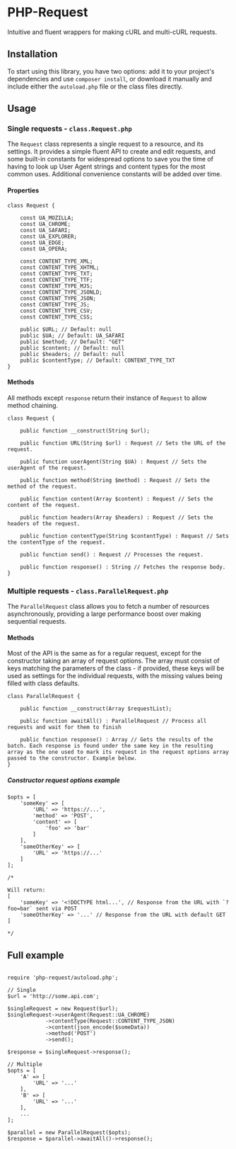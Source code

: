 # PHP-Request

Intuitive and fluent wrappers for making cURL and multi-cURL requests.

## Installation

To start using this library, you have two options: add it to your project's dependencies and use `composer install`, or download it manually and include either the `autoload.php` file or the class files directly.

## Usage

### Single requests - `class.Request.php`

The `Request` class represents a single request to a resource, and its settings. It provides a simple fluent API to create and edit requests, and some built-in constants for widespread options to save you the time of having to look up User Agent strings and content types for the most common uses. Additional convenience constants will be added over time.

#### Properties

```(php)
class Request {

	const UA_MOZILLA;
	const UA_CHROME;
	const UA_SAFARI;
	const UA_EXPLORER;
	const UA_EDGE;
	const UA_OPERA;

	const CONTENT_TYPE_XML;
	const CONTENT_TYPE_XHTML;
	const CONTENT_TYPE_TXT;
	const CONTENT_TYPE_TTF;
	const CONTENT_TYPE_MJS;
	const CONTENT_TYPE_JSONLD;
	const CONTENT_TYPE_JSON;
	const CONTENT_TYPE_JS;
	const CONTENT_TYPE_CSV;
	const CONTENT_TYPE_CSS;

	public $URL; // Default: null
	public $UA; // Default: UA_SAFARI
	public $method; // Default: "GET"
	public $content; // Default: null
	public $headers; // Default: null
	public $contentType; // Default: CONTENT_TYPE_TXT
}
```

#### Methods

All methods except `response` return their instance of `Request` to allow method chaining.

```(php)
class Request {

	public function __construct(String $url);
	
	public function URL(String $url) : Request // Sets the URL of the request.

	public function userAgent(String $UA) : Request // Sets the userAgent of the request.

	public function method(String $method) : Request // Sets the method of the request.

	public function content(Array $content) : Request // Sets the content of the request.

	public function headers(Array $headers) : Request // Sets the headers of the request.

	public function contentType(String $contentType) : Request // Sets the contentType of the request.

	public function send() : Request // Processes the request.

	public function response() : String // Fetches the response body.
}
```

### Multiple requests - `class.ParallelRequest.php`

The `ParallelRequest` class allows you to fetch a number of resources asynchronously, providing a large performance boost over making sequential requests.

#### Methods

Most of the API is the same as for a regular request, except for the constructor taking an array of request options. The array must consist of keys matching the parameters of the class - if provided, these keys will be used as settings for the individual requests, with the missing values being filled with class defaults.

```(php)
class ParallelRequest {
	
	public function __construct(Array $requestList);

	public function awaitAll() : ParallelRequest // Process all requests and wait for them to finish

	public function response() : Array // Gets the results of the batch. Each response is found under the same key in the resulting array as the one used to mark its request in the request options array passed to the constructor. Example below.
}
```

##### Constructor request options example

```(php)
$opts = [
	'someKey' => [
		'URL' => 'https://...',
		'method' => 'POST',
		'content' => [
			'foo' => 'bar'
		]
	],
	'someOtherKey' => [
		'URL' => 'https://...'
	]
];

/*

Will return:
[
	'someKey' => '<!DOCTYPE html...', // Response from the URL with `?foo=bar` sent via POST
	'someOtherKey' => '...' // Response from the URL with default GET
]

*/
```

## Full example

```(php)

require 'php-request/autoload.php';

// Single
$url = 'http://some.api.com';

$singleRequest = new Request($url);
$singleRequest->userAgent(Request::UA_CHROME)
			->contentType(Request::CONTENT_TYPE_JSON)
			->content(json_encode($someData))
			->method('POST')
			->send();

$response = $singleRequest->response();

// Multiple
$opts = [
	'A' => [
		'URL' => '...'
	],
	'B' => [
		'URL' => '...'
	],
	...
];

$parallel = new ParallelRequest($opts);
$response = $parallel->awaitAll()->response();
```